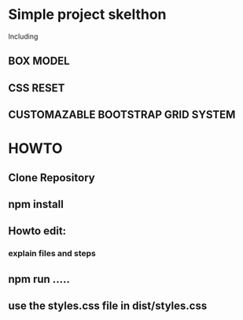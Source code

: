 # Simple project skelthon

Including

## BOX MODEL
## CSS RESET
## CUSTOMAZABLE BOOTSTRAP GRID SYSTEM

# HOWTO

## Clone Repository
## npm install
## Howto edit:

### explain files and steps

## npm run .....
## use the styles.css file in dist/styles.css